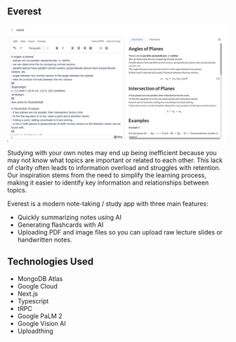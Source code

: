 <!-- Improved compatibility of back to top link: See: https://github.com/othneildrew/Best-README-Template/pull/73 -->
<!--
*** Thanks for checking out the Best-README-Template. If you have a suggestion
*** that would make this better, please fork the repo and create a pull request
*** or simply open an issue with the tag "enhancement".
*** Don't forget to give the project a star!
*** Thanks again! Now go create something AMAZING! :D
-->



<!-- PROJECT SHIELDS -->
<!--
*** I'm using markdown "reference style" links for readability.
*** Reference links are enclosed in brackets [ ] instead of parentheses ( ).
*** See the bottom of this document for the declaration of the reference variables
*** for contributors-url, forks-url, etc. This is an optional, concise syntax you may use.
*** https://www.markdownguide.org/basic-syntax/#reference-style-links
-->



<!-- ABOUT THE PROJECT -->
## Everest

![Screenshot](screenshots/screenshot.jpg)

Studying with your own notes may end up being inefficient because you may not know what topics are important or related to each other. This lack of clarity often leads to information overload and struggles with retention. Our inspiration stems from the need to simplify the learning process, making it easier to identify key information and relationships between topics.

Everest is a modern note-taking / study app with three main features:
- Quickly summarizing notes using AI
- Generating flashcards with AI
- Uploading PDF and image files so you can upload raw lecture slides or handwritten notes.

## Technologies Used
- MongoDB Atlas
- Google Cloud
- Next.js
- Typescript
- tRPC
- Google PaLM 2
- Google Vision AI
- Uploadthing

<!-- GETTING STARTED -->



